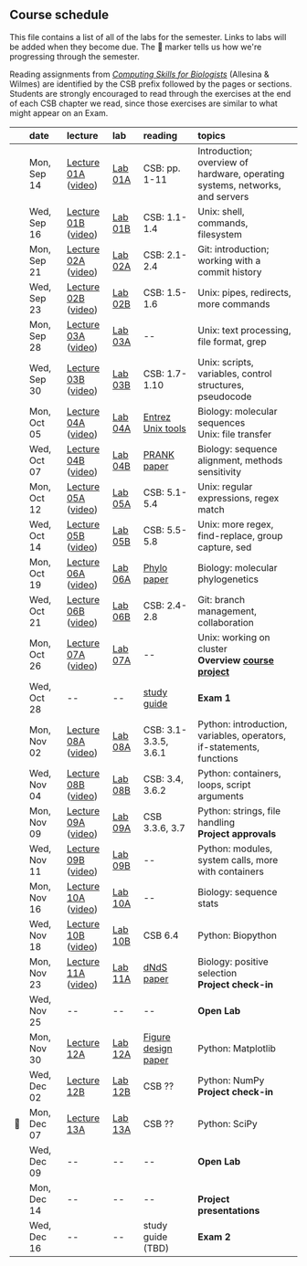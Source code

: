 
## Course schedule

This file contains a list of all of the labs for the semester. Links to labs will be added when they become due. The :pig: marker tells us how we're progressing through the semester.

Reading assignments from [*Computing Skills for Biologists*](https://computingskillsforbiologists.com/) (Allesina & Wilmes) are identified by the CSB prefix followed by the pages or sections. Students are strongly encouraged to read through the exercises at the end of each CSB chapter we read, since those exercises are similar to what might appear on an Exam.

|         | date        | lecture | lab     | reading | topics |
| :-:     | :--         | :-      |   :-    | :--     | :--    |
|         | Mon, Sep 14 | <a href="https://github.com/WUSTL-Biol4220/home/raw/master/lectures/lect_01A.pdf">Lecture 01A</a><br>(<a href="https://wustl.zoom.us/rec/share/xVUbAqcq2UKZY69q7A4uFFs6QqkuYjnN8-t7HT3nY6MTlWLIhWxb5mHuK4ER6Hp8._TbxHG2tCex6TQ-M?startTime=1600105741000">video</a>) | [Lab 01A](labs/lab_01A.md) | CSB: pp. 1-11 | Introduction; overview of hardware, operating<br>systems, networks, and servers |
|         | Wed, Sep 16 | <a href="https://github.com/WUSTL-Biol4220/home/raw/master/lectures/lect_01B.pdf">Lecture 01B</a><br>(<a href="https://wustl.zoom.us/rec/share/v9Fgjrx-KLpP-Jy-XAOowq0FOQP2tTFISahS4NsG5272KRJqbCFIqPo001AX3Fnr.ha8SXalwnFjg8fxp?startTime=1600263299000">video</a>)        | [Lab 01B](labs/lab_01B.md) | CSB: 1.1-1.4| Unix: shell, commands, filesystem |
|         | Mon, Sep 21 |  <a href="https://github.com/WUSTL-Biol4220/home/raw/master/lectures/lect_02A.pdf">Lecture 02A</a><br>(<a href="https://wustl.zoom.us/rec/play/DYos0tV3u3q73ESQ5q-NqC7VWIFmC1XFpRjw0AWHGHVNIAy4oRK5-XLuHryS_UKWUIssmASNAPAmZ2jp.95xtHKTsKwkZ8QFQ">video</a>)       | [Lab 02A](labs/lab_02A.md)| CSB: 2.1-2.4 | Git: introduction; working with a commit history  |
|         | Wed, Sep 23 |    <a href="https://github.com/WUSTL-Biol4220/home/raw/master/lectures/lect_02B.pdf">Lecture 02B</a><br>(<a href="https://wustl.box.com/s/iwcb4vaz9qb14xhanwu6v9ol477lygwu">video</a>)    | [Lab 02B](labs/lab_02B.md) | CSB: 1.5-1.6 | Unix: pipes, redirects, more commands |
|         | Mon, Sep 28 | <a href="https://github.com/WUSTL-Biol4220/home/raw/master/lectures/lect_03A.pdf">Lecture 03A</a><br>(<a href="https://wustl.zoom.us/rec/share/enL6N7EBoEfsz3vYZ8qJtvbqu1m0JUnLwER5lZxHB91__L7x1_HnAM6aN06kCjQ4.-egK5wypVwKdB4Vn">video</a>)        | [Lab 03A](labs/lab_03A.md) |  --   | Unix: text processing, file format, grep |
|         | Wed, Sep 30 |  <a href="https://github.com/WUSTL-Biol4220/home/raw/master/lectures/lect_03B.pdf">Lecture 03B</a><br>(<a href="https://wustl.zoom.us/rec/share/tLw4P2VjUoSRs1WbkQ2ctv3Ogz8HRtstZ7R7BT5p4kRiBaUWXmsCqFdNtygthIlJ.HMvx9HYphVfKbNQf">video</a>) | [Lab 03B](labs/lab_03B.md) | CSB: 1.7-1.10 | Unix: scripts, variables, control structures, pseudocode  | 
|         | Mon, Oct 05 | <a href="https://github.com/WUSTL-Biol4220/home/raw/master/lectures/lect_04A.pdf">Lecture 04A</a><br>(<a href="https://wustl.zoom.us/rec/share/dbe-MyHPWzLZ2fN7gIcq5Ves54Dpz3e9oIKg1-ukS7bz7TzPhr6o-iiU_LrFyFqv.4EdmN14OstBVPVEF">video</a>)        | [Lab 04A](labs/lab_04A.md)| <a href="https://www.ncbi.nlm.nih.gov/books/NBK179288/">Entrez Unix tools</a> | Biology: molecular sequences<br>Unix: file transfer |
|         | Wed, Oct 07 | <a href="https://github.com/WUSTL-Biol4220/home/raw/master/lectures/lect_04B.pdf">Lecture 04B</a><br>(<a href="https://wustl.zoom.us/rec/share/WL9bpABZCoEfR_QIY2_FTF2-x4jezUUYUoCoD9gzNpzc1sBB_qzZU1YCHg2QOJF-.o3Zq_q4KaIOl3b7M">video</a>)          | [Lab 04B](labs/lab_04B.md)  | <a href="https://github.com/WUSTL-Biol4220/home/raw/master/assets/papers/loytynoja_goldman_prank_2008_science.pdf">PRANK paper</a> | Biology: sequence alignment, methods sensitivity |
|         | Mon, Oct 12 | <a href="https://github.com/WUSTL-Biol4220/home/raw/master/lectures/lect_05A.pdf">Lecture 05A</a><br>(<a href="https://wustl.zoom.us/rec/share/Bb83zAUckYMF82yGKx1h_NIRRKcjANPZrphKyBBWzScVQ27R4XQT9q1vlje8kL9d.isHq_HkQmlzhJGST">video</a>)         | [Lab 05A](labs/lab_05A.md) | CSB: 5.1-5.4 | Unix: regular expressions, regex match |
|         | Wed, Oct 14 | <a href="https://github.com/WUSTL-Biol4220/home/raw/master/lectures/lect_05B.pdf">Lecture 05B</a><br>(<a href="https://wustl.zoom.us/rec/play/xAcAmsBLiSjUK3j84L5nV11wuHxRXbreNSIzQW89JtokHP5qyApt9mWdcd5OJTWRIXEPUW4_XnjABsJg.arFUVa3DRK6aIIA_?continueMode=true&_x_zm_rtaid=2lHjdi2uQJ-vg9n2aocGiQ.1603069873219.840039063d4b2973fa2d1721f5f329fc&_x_zm_rhtaid=966">video</a>)         | [Lab 05B](labs/lab_05B.md) | CSB: 5.5-5.8 | Unix: more regex, find-replace, group capture, sed  |
|         | Mon, Oct 19 | <a href="https://github.com/WUSTL-Biol4220/home/raw/master/lectures/lect_06A.pdf">Lecture 06A</a><br>(<a href="https://wustl.zoom.us/rec/share/RH1SrbyGdwpOwfHIk6KyBsH-b8Z_OxPy-7E8lChoNBhQcbeSdvszh5uZwIXNg1i5.bQjIm-ZZPUQ1crPO">video</a>) | [Lab 06A](labs/lab_06A.md) | <a href="https://github.com/WUSTL-Biol4220/home/raw/master/assets/papers/yang_rannala_2012_nature_reviews_genetics.pdf">Phylo paper</a> | Biology: molecular phylogenetics |
|         | Wed, Oct 21 | <a href="https://github.com/WUSTL-Biol4220/home/raw/master/lectures/lect_06B.pdf">Lecture 06B</a><br>(<a href="https://wustl.zoom.us/rec/share/4bYRnXjfd9NZhp6Zemce7tru2G5xoPiGZBH8NevhStFga_K38W9GK7QNKRM16ljc.CrTZvYaNAWezkKKA">video</a>)        | [Lab 06B](labs/lab_06B.md) | CSB: 2.4-2.8 | Git: branch management, collaboration | 
|        | Mon, Oct 26 | <a href="https://github.com/WUSTL-Biol4220/home/raw/master/lectures/lect_07A.pdf">Lecture 07A</a><br>(<a href="https://wustl.zoom.us/rec/share/fUWZlEKaWrOLhPTgE6Un2jM9kZRG9SKmYP4gGK_SpQPUtcDHnVJchXuNOmbDWGw4.DHK1K7Rz9OmMM3x_">video</a>)  | [Lab 07A](labs/lab_07A.md)  | -- | Unix: working on cluster<br>**Overview [course project](course_project.md)** |
|         | Wed, Oct 28 |   --    |  --     |  <a href="https://github.com/WUSTL-Biol4220/home/raw/master/assets/notes/biol4220_exam1_study_guide.pdf">study guide</a>  | **Exam 1** |
|         | Mon, Nov 02 | <a href="https://github.com/WUSTL-Biol4220/home/raw/master/lectures/lect_08A.pdf">Lecture 08A</a><br>(<a href="https://wustl.zoom.us/rec/share/d6qJQPJo9eLE_ZuT1UHrSkoDLupaZ8ca3-lgGqSpUDGV1_z5j3CkijqrO1bjZoN8.42G6D_uU2FwIrAQn">video</a>) | [Lab 08A](labs/lab_08A.md) | CSB: 3.1-3.3.5, 3.6.1  | Python: introduction, variables, operators,<br>if-statements, functions |
|         | Wed, Nov 04 | <a href="https://github.com/WUSTL-Biol4220/home/raw/master/lectures/lect_08B.pdf">Lecture 08B</a><br>(<a href="https://wustl.zoom.us/rec/share/z0kY4fQNcbc330_8WyGmkRBIoTGArJSKtDXCAVwt_CnGSRbjCm6Q4Ifh4oanQyqd.2GBUuagdkYE7ZQgF">video</a>) | [Lab 08B](labs/lab_08B.md)  | CSB: 3.4, 3.6.2 | Python: containers, loops, script arguments |
|         | Mon, Nov 09 | <a href="https://github.com/WUSTL-Biol4220/home/raw/master/lectures/lect_09A.pdf">Lecture 09A</a><br>(<a href="https://wustl.zoom.us/rec/share/iIMcVpB5lw3IZBaBa3GFF2gjjxmDyQ80DWmjdkF_P3Uaa0xUHvxDsuWyHwEaL8EK.NLYfwNFjOxdlf2NA">video</a>) | [Lab 09A](labs/lab_09A.md) | CSB 3.3.6, 3.7 | Python: strings, file handling<br>**Project approvals**  |
|         | Wed, Nov 11 | <a href="https://github.com/WUSTL-Biol4220/home/raw/master/lectures/lect_09B.pdf">Lecture 09B</a><br>(<a href="https://wustl.zoom.us/rec/share/gc6wUG48KhCX-uS8zyi7xG7SNbgILagiz2qP4Yx4XgyFNasT7XfqMMM2PGXm0DGZ.r5yYWAfirP-zu_s-">video</a>) | [Lab 09B](labs/lab_09B.md) | -- | Python: modules, system calls, more with containers |
|         | Mon, Nov 16 | <a href="https://github.com/WUSTL-Biol4220/home/raw/master/lectures/lect_10A.pdf">Lecture 10A</a><br>(<a href="https://wustl.zoom.us/rec/share/DFRteNGd-39D09TLb9oS-umPYmSDYqLDLKEROIIvLsfIK_GSPGS5Rzr4KX_0yHu3.LX02lr21SENUhfNF">video</a>) | [Lab 10A](labs/lab_10A.md) | -- | Biology: sequence stats |
|         | Wed, Nov 18 | <a href="https://github.com/WUSTL-Biol4220/home/raw/master/lectures/lect_10B.pdf">Lecture 10B</a><br>(<a href="https://wustl.zoom.us/rec/share/sw9Sy81gcWt_GPx2MUHf1vYg0RzhVXFeaoArdDNEcj27QX7lWxFjYkunRfjOBLbw.DqDoC5JnIV0wfUF5">video</a>) | [Lab 10B](labs/lab_10B.md) | CSB 6.4 | Python: Biopython |
|         | Mon, Nov 23 | <a href="https://github.com/WUSTL-Biol4220/home/raw/master/lectures/lect_11A.pdf">Lecture 11A</a><br>(<a href="https://wustl.zoom.us/rec/share/qyo7rDIo7V9_Sp0R9LG6MzIKt97SCvw2TIJp96deuyBfrWX_5pbehUKPVHuk0N-B.dgbNKAXadrVRI80k">video</a>) | [Lab 11A](labs/lab_11A.md) | <a href="https://github.com/WUSTL-Biol4220/home/raw/master/assets/papers/yang_bielawski_2000_tree.pdf">dNdS paper</a> | Biology: positive selection<br>**Project check-in**   |
|         | Wed, Nov 25 | -- | -- | -- | **Open Lab** |
|         | Mon, Nov 30 | <a href="https://github.com/WUSTL-Biol4220/home/raw/master/lectures/lect_12A.pdf">Lecture 12A</a> | [Lab 12A](labs/lab_12A.md) | <a href="https://github.com/WUSTL-Biol4220/home/raw/master/assets/papers/rougier_et_al_2014_plos_comp_biol.pdf">Figure design paper</a> | Python: Matplotlib |
|         | Wed, Dec 02 | <a href="https://github.com/WUSTL-Biol4220/home/raw/master/lectures/lect_12B.pdf">Lecture 12B</a>  | [Lab 12B](labs/lab_12B.md) | CSB ?? | Python: NumPy <br>**Project check-in**   |
|  :pig:  | Mon, Dec 07 | <a href="https://github.com/WUSTL-Biol4220/home/raw/master/lectures/lect_13A.pdf">Lecture 13A</a> | [Lab 13A](labs/lab_13A.md)| CSB ?? | Python: SciPy |
|         | Wed, Dec 09 | -- | -- | -- | **Open Lab** |
|         | Mon, Dec 14 | -- | -- | -- | <br>**Project presentations**  |
|         | Wed, Dec 16 | -- | -- | study guide (TBD) | **Exam 2**  |
